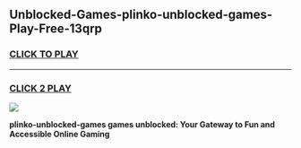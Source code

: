 
## Unblocked-Games-plinko-unblocked-games-Play-Free-13qrp
<h3>
<a href="https://premium76.site?title=plinko-unblocked-games&ref=15A">CLICK TO PLAY</a></h3>
<hr>

<h3>
<a href="https://premium76.site?title=plinko-unblocked-games&ref=15A">CLICK 2 PLAY</a>
  
</h3>

<a href="https://premium76.site?title=plinko-unblocked-games&ref=15A"><img src="https://clearcache.store/games.png"></a>


**plinko-unblocked-games games unblocked: Your Gateway to Fun and Accessible Online Gaming**
